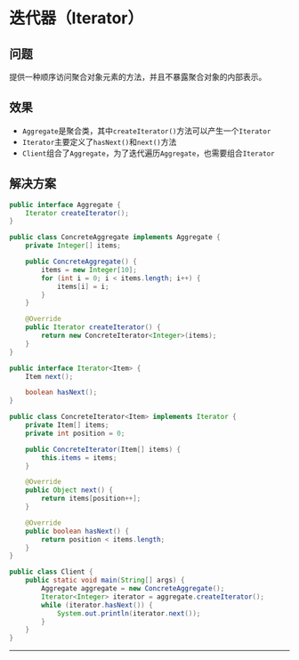 # 迭代器（Iterator）

## 问题

提供一种顺序访问聚合对象元素的方法，并且不暴露聚合对象的内部表示。

## 效果

- `Aggregate`是聚合类，其中`createIterator()`方法可以产生一个`Iterator`
- `Iterator`主要定义了`hasNext()`和`next()`方法
- `Client`组合了`Aggregate`，为了迭代遍历`Aggregate`，也需要组合`Iterator`

## 解决方案

```java
public interface Aggregate {
    Iterator createIterator();
}

public class ConcreteAggregate implements Aggregate {
    private Integer[] items;

    public ConcreteAggregate() {
        items = new Integer[10];
        for (int i = 0; i < items.length; i++) {
            items[i] = i;
        }
    }

    @Override
    public Iterator createIterator() {
        return new ConcreteIterator<Integer>(items);
    }
}

public interface Iterator<Item> {
    Item next();

    boolean hasNext();
}

public class ConcreteIterator<Item> implements Iterator {
    private Item[] items;
    private int position = 0;

    public ConcreteIterator(Item[] items) {
        this.items = items;
    }

    @Override
    public Object next() {
        return items[position++];
    }

    @Override
    public boolean hasNext() {
        return position < items.length;
    }
}

public class Client {
    public static void main(String[] args) {
        Aggregate aggregate = new ConcreteAggregate();
        Iterator<Integer> iterator = aggregate.createIterator();
        while (iterator.hasNext()) {
            System.out.println(iterator.next());
        }
    }
}
```


----
